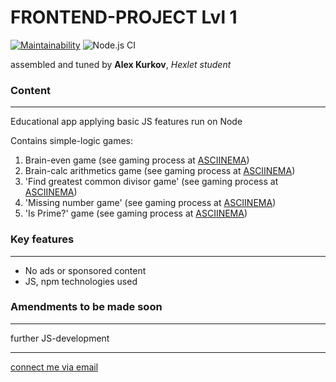 # **FRONTEND-PROJECT Lvl 1**

[![Maintainability](https://api.codeclimate.com/v1/badges/85854609ef666849c490/maintainability)](https://codeclimate.com/github/alex-kurkov/frontend-project-lvl1/maintainability)
![Node.js CI](https://github.com/alex-kurkov/frontend-project-lvl1/workflows/Node.js%20CI/badge.svg)

assembled and tuned by **Alex Kurkov**,
_Hexlet student_

### **Content**
---------------------

Educational app applying basic JS features run on Node

Contains simple-logic games:
1. Brain-even game (see gaming process at [ASCIINEMA](https://asciinema.org/a/sKIRnD0nmO0w6rZO6oV8mwfcS))
2. Brain-calc arithmetics game (see gaming process at [ASCIINEMA](https://asciinema.org/a/GL2o1epf6ZAM7eT8TM3Pqtzuh))
3. 'Find greatest common divisor game' (see gaming process at [ASCIINEMA](https://asciinema.org/a/qxRgVpbSoSfWauzrzpAUh1hLh))
4. 'Missing number game' (see gaming process at [ASCIINEMA](https://asciinema.org/a/EB3OQ9HDrlirvao5hlFgr46ck))
5. 'Is Prime?' game (see gaming process at [ASCIINEMA](https://asciinema.org/a/VUKaEm1fORDQ4olccZPKOEWWU))


### **Key features**
---------------------
* No ads or sponsored content
* JS, npm technologies used


### **Amendments to be made soon**
----------------------------------

further JS-development

--------
[connect me via email](mailto:alexkourkov@yandex.ru "Email")